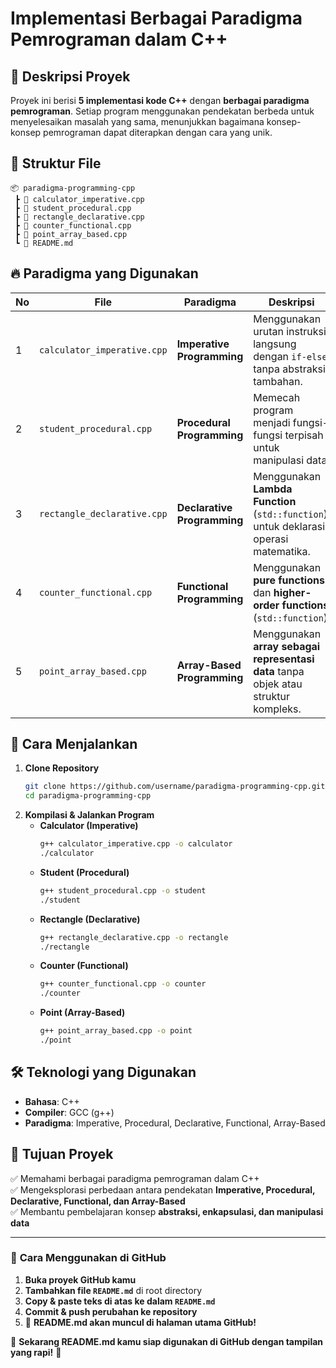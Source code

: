 
# **Implementasi Berbagai Paradigma Pemrograman dalam C++**

## 📌 Deskripsi Proyek  
Proyek ini berisi **5 implementasi kode C++** dengan **berbagai paradigma pemrograman**. Setiap program menggunakan pendekatan berbeda untuk menyelesaikan masalah yang sama, menunjukkan bagaimana konsep-konsep pemrograman dapat diterapkan dengan cara yang unik.  

## 📂 Struktur File  
```
📦 paradigma-programming-cpp
 ┣ 📜 calculator_imperative.cpp
 ┣ 📜 student_procedural.cpp
 ┣ 📜 rectangle_declarative.cpp
 ┣ 📜 counter_functional.cpp
 ┣ 📜 point_array_based.cpp
 ┗ 📜 README.md
```

## 🔥 Paradigma yang Digunakan  
| No | File | Paradigma | Deskripsi |
|----|------|----------|-----------|
| 1  | `calculator_imperative.cpp` | **Imperative Programming** | Menggunakan urutan instruksi langsung dengan `if-else` tanpa abstraksi tambahan. |
| 2  | `student_procedural.cpp` | **Procedural Programming** | Memecah program menjadi fungsi-fungsi terpisah untuk manipulasi data. |
| 3  | `rectangle_declarative.cpp` | **Declarative Programming** | Menggunakan **Lambda Function** (`std::function`) untuk deklarasi operasi matematika. |
| 4  | `counter_functional.cpp` | **Functional Programming** | Menggunakan **pure functions** dan **higher-order functions** (`std::function`). |
| 5  | `point_array_based.cpp` | **Array-Based Programming** | Menggunakan **array sebagai representasi data** tanpa objek atau struktur kompleks. |

## 🚀 Cara Menjalankan  
1. **Clone Repository**  
   ```sh
   git clone https://github.com/username/paradigma-programming-cpp.git
   cd paradigma-programming-cpp
   ```
2. **Kompilasi & Jalankan Program**  
   - **Calculator (Imperative)**  
     ```sh
     g++ calculator_imperative.cpp -o calculator
     ./calculator
     ```
   - **Student (Procedural)**  
     ```sh
     g++ student_procedural.cpp -o student
     ./student
     ```
   - **Rectangle (Declarative)**  
     ```sh
     g++ rectangle_declarative.cpp -o rectangle
     ./rectangle
     ```
   - **Counter (Functional)**  
     ```sh
     g++ counter_functional.cpp -o counter
     ./counter
     ```
   - **Point (Array-Based)**  
     ```sh
     g++ point_array_based.cpp -o point
     ./point
     ```

## 🛠 Teknologi yang Digunakan  
- **Bahasa**: C++  
- **Compiler**: GCC (g++)  
- **Paradigma**: Imperative, Procedural, Declarative, Functional, Array-Based  

## 📌 Tujuan Proyek  
✅ Memahami berbagai paradigma pemrograman dalam C++  
✅ Mengeksplorasi perbedaan antara pendekatan **Imperative, Procedural, Declarative, Functional, dan Array-Based**  
✅ Membantu pembelajaran konsep **abstraksi, enkapsulasi, dan manipulasi data**  


---

### 📌 **Cara Menggunakan di GitHub**
1. **Buka proyek GitHub kamu**  
2. **Tambahkan file `README.md`** di root directory  
3. **Copy & paste teks di atas ke dalam `README.md`**  
4. **Commit & push perubahan ke repository**  
5. 🎉 **README.md akan muncul di halaman utama GitHub!**  

🚀 **Sekarang README.md kamu siap digunakan di GitHub dengan tampilan yang rapi!** 🚀
